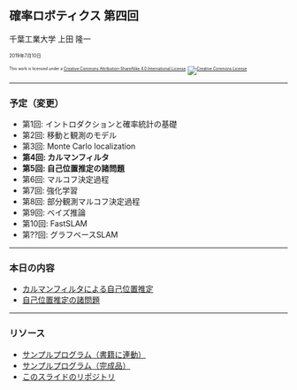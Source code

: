 ## 確率ロボティクス 第四回

千葉工業大学 上田 隆一

<span style="font-size:60%">2019年7月10日</span>

<p style="font-size:50%">
This work is licensed under a <a rel="license" href="http://creativecommons.org/licenses/by-sa/4.0/">Creative Commons Attribution-ShareAlike 4.0 International License</a>.
<a rel="license" href="http://creativecommons.org/licenses/by-sa/4.0/">
<img alt="Creative Commons License" style="border-width:0" src="https://i.creativecommons.org/l/by-sa/4.0/88x31.png" /></a>
</p>


---

### 予定（変更）

* 第1回: イントロダクションと確率統計の基礎
* 第2回: 移動と観測のモデル
* 第3回: Monte Carlo localization
* **第4回: カルマンフィルタ**
* **第5回: 自己位置推定の諸問題**
* 第6回: マルコフ決定過程
* 第7回: 強化学習
* 第8回: 部分観測マルコフ決定過程
* 第9回: ベイズ推論
* 第10回: FastSLAM
* 第??回: グラフベースSLAM

---

### 本日の内容

* [カルマンフィルタによる自己位置推定](https://ryuichiueda.github.io/LNPR_SLIDES/slides/chap6_60min.html)
* [自己位置推定の諸問題](https://ryuichiueda.github.io/LNPR_SLIDES/slides/chap7_60min.html)

---

### リソース

* [サンプルプログラム（書籍に連動）](https://github.com/ryuichiueda/LNPR_BOOK_CODES)
* [サンプルプログラム（完成品）](https://github.com/ryuichiueda/LNPR)
* [このスライドのリポジトリ](https://github.com/ryuichiueda/LNPR_SLIDES)
